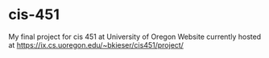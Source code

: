 # cis-451
My final project for cis 451 at University of Oregon
Website currently hosted at https://ix.cs.uoregon.edu/~bkieser/cis451/project/